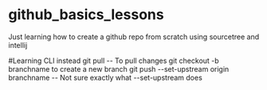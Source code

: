 # github_basics_lessons
Just learning how to create a github repo from scratch using sourcetree and intellij

#Learning CLI instead
git pull -- To pull changes
git checkout -b branchname to create a new branch
git push --set-upstream origin branchname -- Not sure exactly what --set-upstream does
